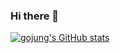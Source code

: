 ### Hi there 👋

[![gojung's GitHub stats](https://github-readme-stats.vercel.app/api?username=gojung&hide=contribs,prs&show_icons=true)](https://github.com/anuraghazra/github-readme-stats)
